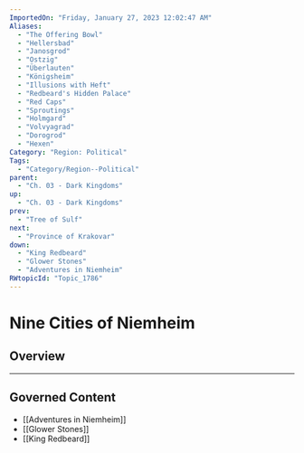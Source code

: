 ```yaml
---
ImportedOn: "Friday, January 27, 2023 12:02:47 AM"
Aliases:
  - "The Offering Bowl"
  - "Hellersbad"
  - "Janosgrod"
  - "Ostzig"
  - "Überlauten"
  - "Königsheim"
  - "Illusions with Heft"
  - "Redbeard's Hidden Palace"
  - "Red Caps"
  - "Sproutings"
  - "Holmgard"
  - "Volvyagrad"
  - "Dorogrod"
  - "Hexen"
Category: "Region: Political"
Tags:
  - "Category/Region--Political"
parent:
  - "Ch. 03 - Dark Kingdoms"
up:
  - "Ch. 03 - Dark Kingdoms"
prev:
  - "Tree of Sulf"
next:
  - "Province of Krakovar"
down:
  - "King Redbeard"
  - "Glower Stones"
  - "Adventures in Niemheim"
RWtopicId: "Topic_1786"
---
```

# Nine Cities of Niemheim
## Overview
---
## Governed Content
- [[Adventures in Niemheim]]
- [[Glower Stones]]
- [[King Redbeard]]

